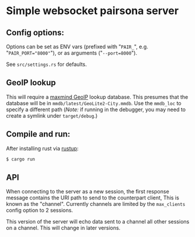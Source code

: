 # Simple websocket pairsona server

## Config options:

Options can be set as ENV vars (prefixed with "`PAIR_`", e.g.
"`PAIR_PORT="8000"`"), or as arguments ("`--port=8000`").

See `src/settings.rs` for defaults.

## GeoIP lookup

This will require a [maxmind GeoIP](https://dev.maxmind.com/geoip/geoip2/geolite2/) lookup database. This presumes that
the database will be in `mmdb/latest/GeoLite2-City.mmdb`. Use the 
`mmdb_loc` to specify a different path (*Note:* if running in the debugger,
you may need to create a symlink under `target/debug`.) 

## Compile and run:

After installing rust via [rustup](https://rustup.rs/):

```sh
$ cargo run
```

## API

When connecting to the server as a new session, the first response
message contains the URI path to send to the counterpart client, This
is known as the "channel". Currently channels are limited by the
`max_clients` config option to 2 sessions.

This version of the server will echo data sent to a channel all other
sessions on a channel. This will change in later versions.

